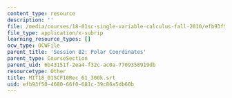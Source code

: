 ```yaml
---
content_type: resource
description: ''
file: /media/courses/18-01sc-single-variable-calculus-fall-2010/efb93f50468066f0681c39c86a5db60b_MIT18_01SCF10Rec_61_300k.srt
file_type: application/x-subrip
learning_resource_types: []
ocw_type: OCWFile
parent_title: 'Session 82: Polar Coordinates'
parent_type: CourseSection
parent_uid: 6b43151f-2ea4-f32c-ac0a-7709358919db
resourcetype: Other
title: MIT18_01SCF10Rec_61_300k.srt
uid: efb93f50-4680-66f0-681c-39c86a5db60b
---
```

